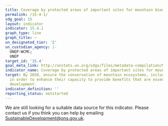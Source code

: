 ```yaml
---
title: Coverage by protected areas of important sites for mountain biodiversity
permalink: /15-4-1/
sdg_goal: 15
layout: indicator
indicator: 15.4.1
graph_type: line
graph_title: ~
un_designated_tier: '2'
un_custodian_agency: |-
  UNEP-WCMC;
  UNEP
target_id: '15.4'
goal_meta_link: http://unstats.un.org/sdgs/files/metadata-compilation/Metadata-Goal-15.pdf
indicator_name: Coverage by protected areas of important sites for mountain biodiversity
target: By 2030, ensure the conservation of mountain ecosystems, including their biodiversity,
  in order to enhance their capacity to provide benefits that are essential for sustainable
  development.
indicator_definition: ''
reporting_status: notstarted
---
```


We are still looking for a suitable data source for this indicator. Please contact us if you think you can help by emailing <a href="mailto:SustainableDevelopment@ons.gov.uk">SustainableDevelopment@ons.gov.uk</a>.


